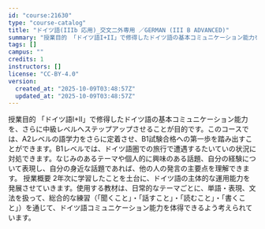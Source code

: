 ```yaml
---
id: "course:21630"
type: "course-catalog"
title: "ドイツ語(IIIb 応用)_交文二外専用 ／GERMAN (III B ADVANCED)"
summary: "授業目的 「ドイツ語I+II」で修得したドイツ語の基本コミュニケーション能力を、さらに中級レベルへステップアップさせることが目的です。このコースでは、A2レベルの語学力をさらに定着させ、B1試験合格への第一歩を踏み出すことができます。B1レ…"
tags: []
campus: ""
credits: 1
instructors: []
license: "CC-BY-4.0"
version:
  created_at: "2025-10-09T03:48:57Z"
  updated_at: "2025-10-09T03:48:57Z"
---
```

授業目的 「ドイツ語I+II」で修得したドイツ語の基本コミュニケーション能力を、さらに中級レベルへステップアップさせることが目的です。このコースでは、A2レベルの語学力をさらに定着させ、B1試験合格への第一歩を踏み出すことができます。B1レベルでは、ドイツ語圏での旅行で遭遇するたいていの状況に対処できます。なじみのあるテーマや個人的に興味のある話題、自分の経験について表現し、自分の身近な話題であれば、他の人の発言の主要点を理解できます。 授業概要 2年次に学習したことを土台に、ドイツ語の主体的な運用能力を発展させていきます。使用する教材は、日常的なテーマごとに、単語・表現、文法を扱って、総合的な練習（「聞くこと」・「話すこと」・「読むこと」・「書くこと」）を通じて、ドイツ語コミュニケーション能力を体得できるよう考えられています。
